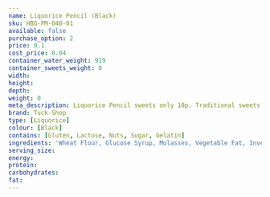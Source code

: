 ```yaml
---
name: Liquorice Pencil (Black)
sku: HBG-PM-040-01
available: false
purchase_option: 2
price: 0.1
cost_price: 0.04
container_water_weight: 919
container_sweets_weight: 0
width: 
height: 
depth: 
weight: 0
meta_description: Liquorice Pencil sweets only 10p. Traditional sweets and more at Humbugs Confectionery Store. Specialists in satisfying your sweet tooth!
brand: Tuck-Shop
type: [Liquorice]
colour: [Black]
contains: [Gluten, Lactose, Nuts, Sugar, Gelatin]
ingredients: 'Wheat Flour, Glucose Syrup, Molasses, Vegetable Fat, Invert Sugar Syrup, Stabiliser (Glycerol), Potato Starch, Liquorice, Gelling Agent (Gelatine), Emulsifier (Mono and Di-Glycerides of Fatty Acids), Lactic Acid, Flavourings, Glazing Agents (Vegetable Oil, Mono and Di-Glycerides of Fatty Acids, Vegetable Fat), Salt, Colour (Vegetable Carbon)'
serving_size: 
energy: 
protein: 
carbohydrates: 
fat: 
---
```

